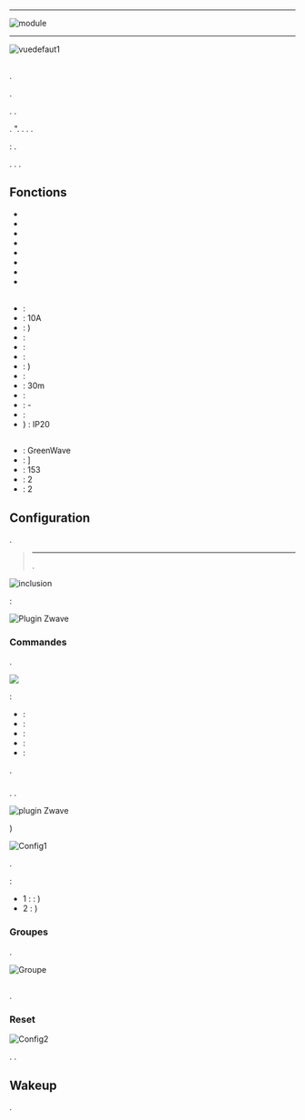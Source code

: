 # 

****

![module](images/greenwave.Powernode1/module.jpg)

****

![vuedefaut1](images/greenwave.Powernode1/vuedefaut1.jpg)

## 

.

.

. .

.  ". . . .

 : .

. . .

## Fonctions

-   
-   
-   
-   
-   
-   
-   
-   

## 

-    : 
-    : 10A
-    : )
-    : 
-    : 
-    : 
-    : )
-    : 
-    : 30m
-    : 
-    : -
-    : 
-   ) : IP20

## 

-    : GreenWave
-    : ]
-    : 153
-    : 2
-    : 2

## Configuration

 [](https://doc.jeedom.com/en_US/plugins/automation%20protocol/openzwave/).

> ****
>
> .

![inclusion](images/greenwave.Powernode1/inclusion.jpg)

 :

![Plugin Zwave](images/greenwave.Powernode1/information.jpg)

### Commandes

.

![](images/greenwave.Powernode1/commandes.jpg)

 :

-    : 
-    : 
-    : 
-    : 
-    : 

.

### 

. .

![ plugin Zwave](images/plugin/bouton_configuration.jpg)

)

![Config1](images/greenwave.Powernode1/config1.jpg)

.

 :

-   1 :  : )
-   2 : )

### Groupes

.

![Groupe](images/greenwave.Powernode1/groupe.jpg)

## 

.

### Reset

![Config2](images/greenwave.Powernode1/config2.jpg)

. .

### 

## Wakeup

.
